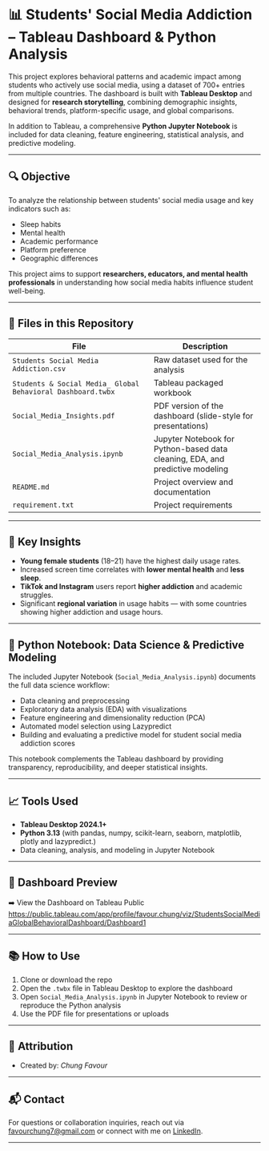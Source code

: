 # 📊 Students' Social Media Addiction – Tableau Dashboard & Python Analysis

This project explores behavioral patterns and academic impact among students who actively use social media, using a dataset of 700+ entries from multiple countries. The dashboard is built with **Tableau Desktop** and designed for **research storytelling**, combining demographic insights, behavioral trends, platform-specific usage, and global comparisons.

In addition to Tableau, a comprehensive **Python Jupyter Notebook** is included for data cleaning, feature engineering, statistical analysis, and predictive modeling.

---

## 🔍 Objective

To analyze the relationship between students' social media usage and key indicators such as:
- Sleep habits
- Mental health
- Academic performance
- Platform preference
- Geographic differences

This project aims to support **researchers, educators, and mental health professionals** in understanding how social media habits influence student well-being.

---

## 📁 Files in this Repository

| File | Description |
|------|-------------|
| `Students Social Media Addiction.csv` | Raw dataset used for the analysis |
| `Students & Social Media_ Global Behavioral Dashboard.twbx` | Tableau packaged workbook |
| `Social_Media_Insights.pdf` | PDF version of the dashboard (slide-style for presentations) |
| `Social_Media_Analysis.ipynb` | Jupyter Notebook for Python-based data cleaning, EDA, and predictive modeling |
| `README.md` | Project overview and documentation |
| `requirement.txt` | Project requirements |

---

## 🧠 Key Insights

- **Young female students** (18–21) have the highest daily usage rates.
- Increased screen time correlates with **lower mental health** and **less sleep**.
- **TikTok and Instagram** users report **higher addiction** and academic struggles.
- Significant **regional variation** in usage habits — with some countries showing higher addiction and usage hours.

---

## 🐍 Python Notebook: Data Science & Predictive Modeling

The included Jupyter Notebook (`Social_Media_Analysis.ipynb`) documents the full data science workflow:
- Data cleaning and preprocessing
- Exploratory data analysis (EDA) with visualizations
- Feature engineering and dimensionality reduction (PCA)
- Automated model selection using Lazypredict
- Building and evaluating a predictive model for student social media addiction scores

This notebook complements the Tableau dashboard by providing transparency, reproducibility, and deeper statistical insights.

---

## 📈 Tools Used

- **Tableau Desktop 2024.1+**
- **Python 3.13** (with pandas, numpy, scikit-learn, seaborn, matplotlib, plotly and lazypredict.)
- Data cleaning, analysis, and modeling in Jupyter Notebook

---

## 📌 Dashboard Preview

➡️ View the Dashboard on Tableau Public  
https://public.tableau.com/app/profile/favour.chung/viz/StudentsSocialMediaGlobalBehavioralDashboard/Dashboard1

---

## 📚 How to Use

1. Clone or download the repo
2. Open the `.twbx` file in Tableau Desktop to explore the dashboard
3. Open `Social_Media_Analysis.ipynb` in Jupyter Notebook to review or reproduce the Python analysis
4. Use the PDF file for presentations or uploads

---

## 🧾 Attribution

- Created by: *Chung Favour*

---

## 📬 Contact

For questions or collaboration inquiries, reach out via [favourchung7@gmail.com](mailto:favourchung7@gmail.com) or connect with me on [LinkedIn](https://www.linkedin.com/in/favour-chung/).

---





